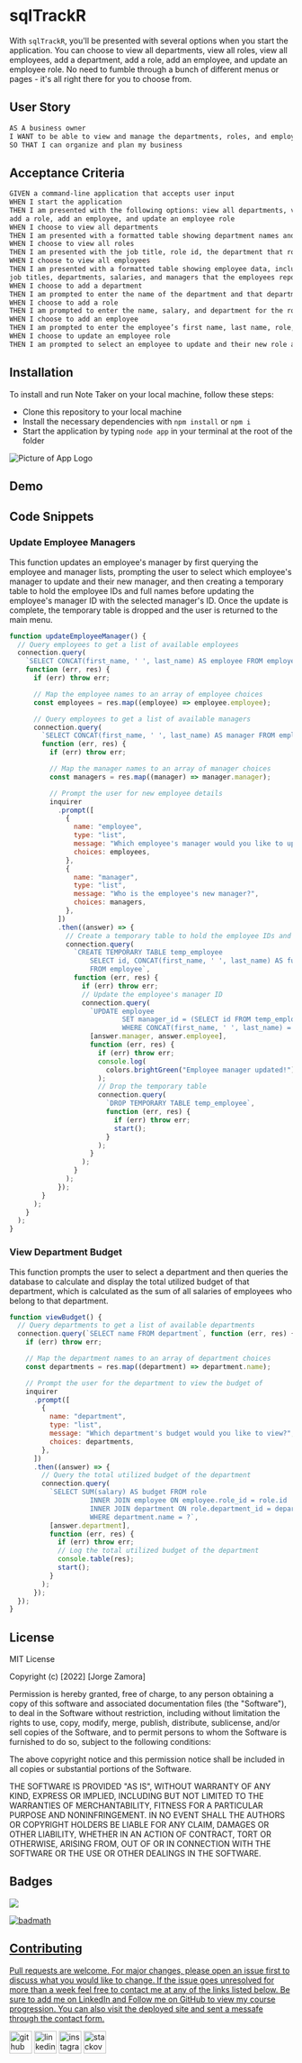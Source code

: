 # sqlTrackR

With `sqlTrackR`, you'll be presented with several options when you start the application. You can choose to view all departments, view all roles, view all employees, add a department, add a role, add an employee, and update an employee role. No need to fumble through a bunch of different menus or pages - it's all right there for you to choose from.
## User Story

```md
AS A business owner
I WANT to be able to view and manage the departments, roles, and employees in my company
SO THAT I can organize and plan my business
```

## Acceptance Criteria

```md
GIVEN a command-line application that accepts user input
WHEN I start the application
THEN I am presented with the following options: view all departments, view all roles, view all employees, add a department, 
add a role, add an employee, and update an employee role
WHEN I choose to view all departments
THEN I am presented with a formatted table showing department names and department ids
WHEN I choose to view all roles
THEN I am presented with the job title, role id, the department that role belongs to, and the salary for that role
WHEN I choose to view all employees
THEN I am presented with a formatted table showing employee data, including employee ids, first names, last names, 
job titles, departments, salaries, and managers that the employees report to
WHEN I choose to add a department
THEN I am prompted to enter the name of the department and that department is added to the database
WHEN I choose to add a role
THEN I am prompted to enter the name, salary, and department for the role and that role is added to the database
WHEN I choose to add an employee
THEN I am prompted to enter the employee’s first name, last name, role, and manager, and that employee is added to the database
WHEN I choose to update an employee role
THEN I am prompted to select an employee to update and their new role and this information is updated in the database
```

## Installation

To install and run Note Taker on your local machine, follow these steps:

- Clone this repository to your local machine
- Install the necessary dependencies with `npm install` or `npm i`
- Start the application by typing `node app` in your terminal at the root of the folder

![Picture of App Logo](./assets/Screenshot%202023-02-26%20at%207.58.34%20PM.png)

## Demo

## Code Snippets

### Update Employee Managers
This function updates an employee's manager by first querying the employee and manager lists, prompting the user to select which employee's manager to update and their new manager, and then creating a temporary table to hold the employee IDs and full names before updating the employee's manager ID with the selected manager's ID. Once the update is complete, the temporary table is dropped and the user is returned to the main menu.
```js
function updateEmployeeManager() {
  // Query employees to get a list of available employees
  connection.query(
    `SELECT CONCAT(first_name, ' ', last_name) AS employee FROM employee`,
    function (err, res) {
      if (err) throw err;

      // Map the employee names to an array of employee choices
      const employees = res.map((employee) => employee.employee);

      // Query employees to get a list of available managers
      connection.query(
        `SELECT CONCAT(first_name, ' ', last_name) AS manager FROM employee`,
        function (err, res) {
          if (err) throw err;

          // Map the manager names to an array of manager choices
          const managers = res.map((manager) => manager.manager);

          // Prompt the user for new employee details
          inquirer
            .prompt([
              {
                name: "employee",
                type: "list",
                message: "Which employee's manager would you like to update?",
                choices: employees,
              },
              {
                name: "manager",
                type: "list",
                message: "Who is the employee's new manager?",
                choices: managers,
              },
            ])
            .then((answer) => {
              // Create a temporary table to hold the employee IDs and full names
              connection.query(
                `CREATE TEMPORARY TABLE temp_employee
                    SELECT id, CONCAT(first_name, ' ', last_name) AS full_name
                    FROM employee`,
                function (err, res) {
                  if (err) throw err;
                  // Update the employee's manager ID
                  connection.query(
                    `UPDATE employee
                            SET manager_id = (SELECT id FROM temp_employee WHERE full_name = ?)
                            WHERE CONCAT(first_name, ' ', last_name) = ?`,
                    [answer.manager, answer.employee],
                    function (err, res) {
                      if (err) throw err;
                      console.log(
                        colors.brightGreen("Employee manager updated!")
                      );
                      // Drop the temporary table
                      connection.query(
                        `DROP TEMPORARY TABLE temp_employee`,
                        function (err, res) {
                          if (err) throw err;
                          start();
                        }
                      );
                    }
                  );
                }
              );
            });
        }
      );
    }
  );
}
```

### View Department Budget
This function prompts the user to select a department and then queries the database to calculate and display the total utilized budget of that department, which is calculated as the sum of all salaries of employees who belong to that department.
```js
function viewBudget() {
  // Query departments to get a list of available departments
  connection.query(`SELECT name FROM department`, function (err, res) {
    if (err) throw err;

    // Map the department names to an array of department choices
    const departments = res.map((department) => department.name);

    // Prompt the user for the department to view the budget of
    inquirer
      .prompt([
        {
          name: "department",
          type: "list",
          message: "Which department's budget would you like to view?",
          choices: departments,
        },
      ])
      .then((answer) => {
        // Query the total utilized budget of the department
        connection.query(
          `SELECT SUM(salary) AS budget FROM role
                    INNER JOIN employee ON employee.role_id = role.id
                    INNER JOIN department ON role.department_id = department.id
                    WHERE department.name = ?`,
          [answer.department],
          function (err, res) {
            if (err) throw err;
            // Log the total utilized budget of the department
            console.table(res);
            start();
          }
        );
      });
  });
}
```

## License

MIT License

Copyright (c) [2022] [Jorge Zamora]

Permission is hereby granted, free of charge, to any person obtaining a copy
of this software and associated documentation files (the "Software"), to deal
in the Software without restriction, including without limitation the rights
to use, copy, modify, merge, publish, distribute, sublicense, and/or sell
copies of the Software, and to permit persons to whom the Software is
furnished to do so, subject to the following conditions:

The above copyright notice and this permission notice shall be included in all
copies or substantial portions of the Software.

THE SOFTWARE IS PROVIDED "AS IS", WITHOUT WARRANTY OF ANY KIND, EXPRESS OR
IMPLIED, INCLUDING BUT NOT LIMITED TO THE WARRANTIES OF MERCHANTABILITY,
FITNESS FOR A PARTICULAR PURPOSE AND NONINFRINGEMENT. IN NO EVENT SHALL THE
AUTHORS OR COPYRIGHT HOLDERS BE LIABLE FOR ANY CLAIM, DAMAGES OR OTHER
LIABILITY, WHETHER IN AN ACTION OF CONTRACT, TORT OR OTHERWISE, ARISING FROM,
OUT OF OR IN CONNECTION WITH THE SOFTWARE OR THE USE OR OTHER DEALINGS IN THE
SOFTWARE.

## Badges

<a href=”https://www.linkedin.com/in/jorge-zamora-786945250/”>
<img src='https://img.shields.io/badge/LinkedIn-blue?style=flat&logo=linkedin&labelColor=blue'>

![badmath](https://img.shields.io/github/followers/jbxamora?label=JBXAMORA&logoColor=%23fd2423&style=social)

## Contributing

Pull requests are welcome. For major changes, please open an issue first to discuss what you would like to change. If the issue goes unresolved for more than a week feel free to contact me at any of the links listed below. Be sure to add me on LinkedIn and Follow me on GitHub to view my course progression. You can also visit the deployed site and sent a messafe through the contact form.

[<img src='https://cdn.jsdelivr.net/npm/simple-icons@3.0.1/icons/github.svg' alt='github' height='40'>](https://github.com/jbxamora) [<img src='https://cdn.jsdelivr.net/npm/simple-icons@3.0.1/icons/linkedin.svg' alt='linkedin' height='40'>](https://www.linkedin.com/in/jorge-zamora-786945250//) [<img src='https://cdn.jsdelivr.net/npm/simple-icons@3.0.1/icons/instagram.svg' alt='instagram' height='40'>](https://www.instagram.com/jbxamora/) [<img src='https://cdn.jsdelivr.net/npm/simple-icons@3.0.1/icons/stackoverflow.svg' alt='stackoverflow' height='40'>](https://stackoverflow.com/users/20023706/jbxamora)

